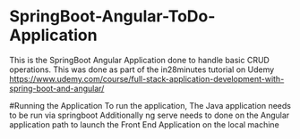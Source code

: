# SpringBoot-Angular-ToDo-Application
This is the SpringBoot Angular Application done to handle basic CRUD operations. 
This was done as part of the in28minutes tutorial on Udemy
https://www.udemy.com/course/full-stack-application-development-with-spring-boot-and-angular/

#Running the Application
To run the application, The Java application needs to be run via springboot
Additionally ng serve needs to done on the Angular application path to launch the Front End Application on the local machine
